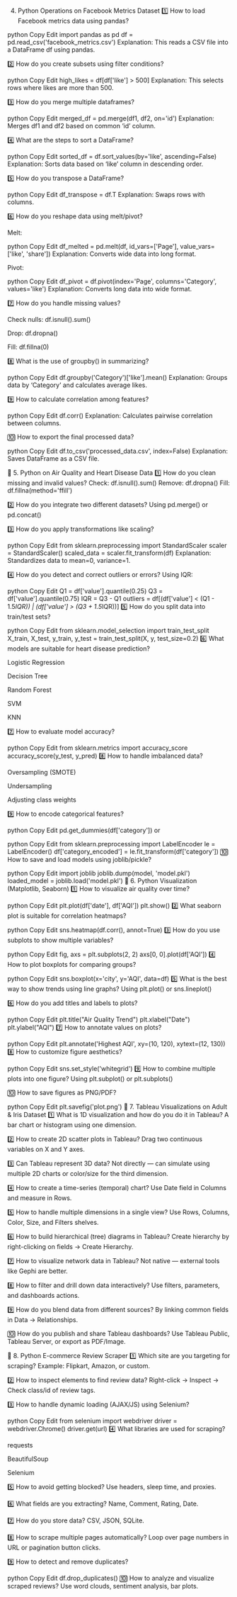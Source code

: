 4. Python Operations on Facebook Metrics Dataset
1️⃣ How to load Facebook metrics data using pandas?

python
Copy
Edit
import pandas as pd
df = pd.read_csv('facebook_metrics.csv')
Explanation:
This reads a CSV file into a DataFrame df using pandas.

2️⃣ How do you create subsets using filter conditions?

python
Copy
Edit
high_likes = df[df['like'] > 500]
Explanation:
This selects rows where likes are more than 500.

3️⃣ How do you merge multiple dataframes?

python
Copy
Edit
merged_df = pd.merge(df1, df2, on='id')
Explanation:
Merges df1 and df2 based on common ‘id’ column.

4️⃣ What are the steps to sort a DataFrame?

python
Copy
Edit
sorted_df = df.sort_values(by='like', ascending=False)
Explanation:
Sorts data based on ‘like’ column in descending order.

5️⃣ How do you transpose a DataFrame?

python
Copy
Edit
df_transpose = df.T
Explanation:
Swaps rows with columns.

6️⃣ How do you reshape data using melt/pivot?

Melt:

python
Copy
Edit
df_melted = pd.melt(df, id_vars=['Page'], value_vars=['like', 'share'])
Explanation:
Converts wide data into long format.

Pivot:

python
Copy
Edit
df_pivot = df.pivot(index='Page', columns='Category', values='like')
Explanation:
Converts long data into wide format.

7️⃣ How do you handle missing values?

Check nulls: df.isnull().sum()

Drop: df.dropna()

Fill: df.fillna(0)

8️⃣ What is the use of groupby() in summarizing?

python
Copy
Edit
df.groupby('Category')['like'].mean()
Explanation:
Groups data by ‘Category’ and calculates average likes.

9️⃣ How to calculate correlation among features?

python
Copy
Edit
df.corr()
Explanation:
Calculates pairwise correlation between columns.

🔟 How to export the final processed data?

python
Copy
Edit
df.to_csv('processed_data.csv', index=False)
Explanation:
Saves DataFrame as a CSV file.

📌 5. Python on Air Quality and Heart Disease Data
1️⃣ How do you clean missing and invalid values?
Check: df.isnull().sum()
Remove: df.dropna()
Fill: df.fillna(method='ffill')

2️⃣ How do you integrate two different datasets?
Using pd.merge() or pd.concat()

3️⃣ How do you apply transformations like scaling?

python
Copy
Edit
from sklearn.preprocessing import StandardScaler
scaler = StandardScaler()
scaled_data = scaler.fit_transform(df)
Explanation:
Standardizes data to mean=0, variance=1.

4️⃣ How do you detect and correct outliers or errors?
Using IQR:

python
Copy
Edit
Q1 = df['value'].quantile(0.25)
Q3 = df['value'].quantile(0.75)
IQR = Q3 - Q1
outliers = df[(df['value'] < (Q1 - 1.5*IQR)) | (df['value'] > (Q3 + 1.5*IQR))]
5️⃣ How do you split data into train/test sets?

python
Copy
Edit
from sklearn.model_selection import train_test_split
X_train, X_test, y_train, y_test = train_test_split(X, y, test_size=0.2)
6️⃣ What models are suitable for heart disease prediction?

Logistic Regression

Decision Tree

Random Forest

SVM

KNN

7️⃣ How to evaluate model accuracy?

python
Copy
Edit
from sklearn.metrics import accuracy_score
accuracy_score(y_test, y_pred)
8️⃣ How to handle imbalanced data?

Oversampling (SMOTE)

Undersampling

Adjusting class weights

9️⃣ How to encode categorical features?

python
Copy
Edit
pd.get_dummies(df['category'])
or

python
Copy
Edit
from sklearn.preprocessing import LabelEncoder
le = LabelEncoder()
df['category_encoded'] = le.fit_transform(df['category'])
🔟 How to save and load models using joblib/pickle?

python
Copy
Edit
import joblib
joblib.dump(model, 'model.pkl')
loaded_model = joblib.load('model.pkl')
📌 6. Python Visualization (Matplotlib, Seaborn)
1️⃣ How to visualize air quality over time?

python
Copy
Edit
plt.plot(df['date'], df['AQI'])
plt.show()
2️⃣ What seaborn plot is suitable for correlation heatmaps?

python
Copy
Edit
sns.heatmap(df.corr(), annot=True)
3️⃣ How do you use subplots to show multiple variables?

python
Copy
Edit
fig, axs = plt.subplots(2, 2)
axs[0, 0].plot(df['AQI'])
4️⃣ How to plot boxplots for comparing groups?

python
Copy
Edit
sns.boxplot(x='city', y='AQI', data=df)
5️⃣ What is the best way to show trends using line graphs?
Using plt.plot() or sns.lineplot()

6️⃣ How do you add titles and labels to plots?

python
Copy
Edit
plt.title("Air Quality Trend")
plt.xlabel("Date")
plt.ylabel("AQI")
7️⃣ How to annotate values on plots?

python
Copy
Edit
plt.annotate('Highest AQI', xy=(10, 120), xytext=(12, 130))
8️⃣ How to customize figure aesthetics?

python
Copy
Edit
sns.set_style('whitegrid')
9️⃣ How to combine multiple plots into one figure?
Using plt.subplot() or plt.subplots()

🔟 How to save figures as PNG/PDF?

python
Copy
Edit
plt.savefig('plot.png')
📌 7. Tableau Visualizations on Adult & Iris Dataset
1️⃣ What is 1D visualization and how do you do it in Tableau?
A bar chart or histogram using one dimension.

2️⃣ How to create 2D scatter plots in Tableau?
Drag two continuous variables on X and Y axes.

3️⃣ Can Tableau represent 3D data?
Not directly — can simulate using multiple 2D charts or color/size for the third dimension.

4️⃣ How to create a time-series (temporal) chart?
Use Date field in Columns and measure in Rows.

5️⃣ How to handle multiple dimensions in a single view?
Use Rows, Columns, Color, Size, and Filters shelves.

6️⃣ How to build hierarchical (tree) diagrams in Tableau?
Create hierarchy by right-clicking on fields → Create Hierarchy.

7️⃣ How to visualize network data in Tableau?
Not native — external tools like Gephi are better.

8️⃣ How to filter and drill down data interactively?
Use filters, parameters, and dashboards actions.

9️⃣ How do you blend data from different sources?
By linking common fields in Data → Relationships.

🔟 How do you publish and share Tableau dashboards?
Use Tableau Public, Tableau Server, or export as PDF/Image.

📌 8. Python E-commerce Review Scraper
1️⃣ Which site are you targeting for scraping?
Example: Flipkart, Amazon, or custom.

2️⃣ How to inspect elements to find review data?
Right-click → Inspect → Check class/id of review tags.

3️⃣ How to handle dynamic loading (AJAX/JS) using Selenium?

python
Copy
Edit
from selenium import webdriver
driver = webdriver.Chrome()
driver.get(url)
4️⃣ What libraries are used for scraping?

requests

BeautifulSoup

Selenium

5️⃣ How to avoid getting blocked?
Use headers, sleep time, and proxies.

6️⃣ What fields are you extracting?
Name, Comment, Rating, Date.

7️⃣ How do you store data?
CSV, JSON, SQLite.

8️⃣ How to scrape multiple pages automatically?
Loop over page numbers in URL or pagination button clicks.

9️⃣ How to detect and remove duplicates?

python
Copy
Edit
df.drop_duplicates()
🔟 How to analyze and visualize scraped reviews?
Use word clouds, sentiment analysis, bar plots.

